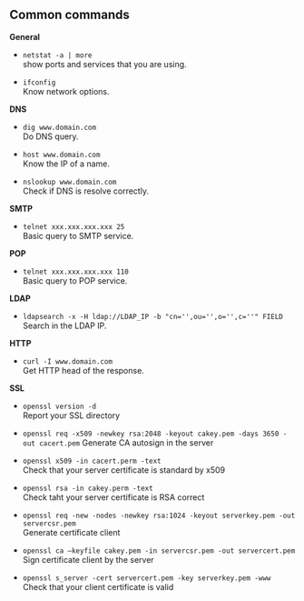 ## Common commands

**General**

* `netstat -a | more` </br>
show ports and services that you are using.


* `ifconfig`</br>
Know network options.


**DNS**

* `dig www.domain.com`</br>
Do DNS query.


* `host www.domain.com`</br>
Know the IP of a name.


* `nslookup www.domain.com`</br>
Check if DNS is resolve correctly.

**SMTP**

* `telnet xxx.xxx.xxx.xxx 25` </br>
Basic query to SMTP service.

**POP**

* `telnet xxx.xxx.xxx.xxx 110` </br>
Basic query to POP service.

**LDAP**

* `ldapsearch -x -H ldap://LDAP_IP -b "cn='',ou='',o='',c=''" FIELD` </br>
Search in the LDAP IP.

**HTTP**

*  `curl -I www.domain.com` </br>
Get HTTP head of the response.

**SSL**

* `openssl version -d` </br>
Report your SSL directory


* `openssl req -x509 -newkey rsa:2048 -keyout cakey.pem -days 3650 -out cacert.pem` Generate CA autosign in the server


* `openssl x509 -in cacert.perm -text` </br>
Check that your server certificate is standard by x509


* `openssl rsa -in cakey.perm -text` </br>
Check taht your server certificate is RSA correct


* `openssl req -new -nodes -newkey rsa:1024 -keyout serverkey.pem -out servercsr.pem` </br> Generate certificate client


* `openssl ca –keyfile cakey.pem -in servercsr.pem -out servercert.pem` </br>
Sign certificate client by the server


* `openssl s_server -cert servercert.pem -key serverkey.pem -www` </br>
Check that your client certificate is valid

